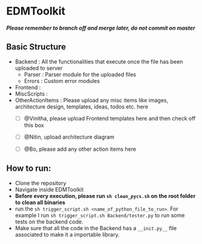 # EDMToolkit

**_Please remember to branch off and merge later, do not commit on master_**

## Basic Structure
- Backend : All the functionalities that execute once the file has been uploaded to server
  - Parser : Parser module for the uploaded files
  - Errors : Custom error modules
- Frontend :
- MiscScripts :
- OtherActionItems : Please upload any misc items like images, architecture design, templates, ideas, todos etc. here
  - [ ] @Vinitha, please upload Frontend templates here and then check off this box
  - [ ] @Nitin, upload architecture diagram
  - [ ] @Bo, please add any other action items here
  
  
## How to run:
- Clone the repository
- Navigate inside EDMToolkit
- **Before every execution, please run `sh clean_pycs.sh` on the root folder to clean all binaries**
- run the `sh trigger_script.sh <name_of_python_file_to_run>`. For example I run `sh trigger_script.sh Backend/tester.py` to run some tests on the backend code.
- Make sure that all the code in the Backend has a `__init.py__` file associated to make it a importable library.

